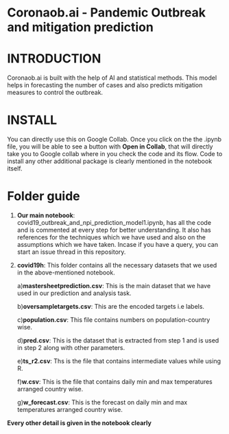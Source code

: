 # Coronaob.ai - Pandemic Outbreak and mitigation prediction

# INTRODUCTION

Coronaob.ai is built with the help of AI and statistical methods. This model helps in forecasting the number of cases and also predicts mitigation measures to control the outbreak.

# INSTALL

You can directly use this on Google Collab. Once you click on the the .ipynb file, you will be able to see a button with **Open in Collab**, that will directly take you to Google collab where in you check the code and its flow. Code to install any other additional package is clearly mentioned in the notebook itself.

# Folder guide

1) **Our main notebook**: covid19_outbreak_and_npi_prediction_model1.ipynb, has all the code and is commented at every step for better understanding. It also has references for the techniques which we have used and also on the assumptions which we have taken. Incase if you have a query, you can start an issue thread in this repository.

2) **covid19h**: This folder contains all the necessary datasets that we used in the above-mentioned notebook.

   a)**mastersheetprediction.csv**: This is the main dataset that we have used in our prediction and analysis task.
   
   b)**oversampletargets.csv**: This are the encoded targets i.e labels.
   
   c)**population.csv**: This file contains numbers on population-country wise.
   
   d)**pred.csv**: This is the dataset that is extracted from step 1 and is used in step 2 along with other parameters.
   
   e)**ts_r2.csv**: Ths is the file that contains intermediate values while using R.
   
   f)**w.csv**: This is the file that contains daily min and max temperatures arranged country wise.
   
   g)**w_forecast.csv**: This is the forecast on daily min and max temperatures arranged country wise.
 
 **Every other detail is given in the notebook clearly**
